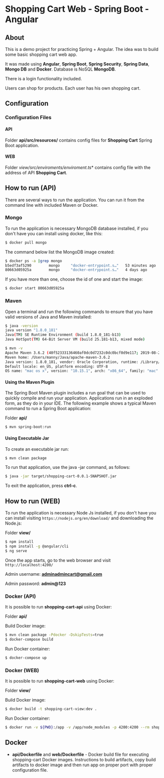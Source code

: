 # Shopping Cart Web - Spring Boot - Angular

## About

This is a demo project for practicing Spring + Angular. The idea was to build some basic shopping cart web app.

It was made using **Angular**, **Spring Boot**, **Spring Security**, **Spring Data**, **Mongo DB** and **Docker**. 
Database is NoSQL **MongoDB**.

There is a login functionality included.

Users can shop for products. Each user has his own shopping cart.

## Configuration

### Configuration Files

#### API
Folder **api/src/resources/** contains config files for **Shopping Cart** Spring Boot application.

#### WEB
Folder *view/src/enviroments/enviroment.ts** contains config file with the address of API **Shopping Cart**.


## How to run (API)

There are several ways to run the application. You can run it from the command line with included Maven or Docker. 

### Mongo

To run the application is necessary MongoDB database installed, if you don't have you can install using docker, like this:

```bash
$ docker pull mongo
```

The command below list the MongoDB image created:

```bash
$ docker ps -a |grep mongo
b5edf3af5290        mongo     "docker-entrypoint.s…"   53 minutes ago      Exited (0) 11 minutes ago                                                       shopping-cart-mongodb
80663d05925a        mongo     "docker-entrypoint.s…"   4 days ago          Exited (0) About an hour ago                                                      focused_blackburn
```

If you have more than one, choose the id of one and start the image:

```bash
$ docker start 80663d05925a
```

### Maven

Open a terminal and run the following commands to ensure that you have valid versions of Java and Maven installed:

```bash
$ java -version
java version "1.8.0_181"
Java(TM) SE Runtime Environment (build 1.8.0_181-b13)
Java HotSpot(TM) 64-Bit Server VM (build 25.181-b13, mixed mode)
```

```bash
$ mvn -v
Apache Maven 3.6.2 (40f52333136460af0dc0d7232c0dc0bcf0d9e117; 2019-08-27T12:06:16-03:00)
Maven home: /Users/manny/Java/apache-maven-3.6.2
Java version: 1.8.0_181, vendor: Oracle Corporation, runtime: /Library/Java/JavaVirtualMachines/jdk1.8.0_181.jdk/Contents/Home/jre
Default locale: en_US, platform encoding: UTF-8
OS name: "mac os x", version: "10.15.1", arch: "x86_64", family: "mac"
```

#### Using the Maven Plugin

The Spring Boot Maven plugin includes a run goal that can be used to quickly compile and run your application. 
Applications run in an exploded form, as they do in your IDE. 
The following example shows a typical Maven command to run a Spring Boot application:

Folder **api/**
 
```bash
$ mvn spring-boot:run
``` 

#### Using Executable Jar

To create an executable jar run:

```bash
$ mvn clean package
``` 

To run that application, use the java -jar command, as follows:

```bash
$ java -jar target/shopping-cart-0.0.1-SNAPSHOT.jar
```

To exit the application, press **ctrl-c**.

## How to run (WEB)

To run the application is necessary Node Js installed, if you don't have you can install visiting `https://nodejs.org/en/download/` and downloading the Node.js:

Folder **view/**

```bash
$ npm install
$ npm install -g @angular/cli
$ ng serve
```

Once the app starts, go to the web browser and visit `http://localhost:4200/`

Admin username: **adminadmincart@gmail.com**

Admin password: **admin@123**

### Docker (API)

It is possible to run **shopping-cart-api** using Docker:

Folder **api/**

Build Docker image:
```bash
$ mvn clean package -Pdocker -DskipTests=true
$ docker-compose build
```

Run Docker container:
```bash
$ docker-compose up
```

### Docker (WEB)

It is possible to run **shopping-cart-web** using Docker:

Folder **view/**

Build Docker image:
```bash
$ docker build -t shopping-cart-view:dev .
```

Run Docker container:
```bash
$ docker run -v ${PWD}:/app -v /app/node_modules -p 4200:4200 --rm shopping-cart-view:dev
```

## Docker 

* **api/Dockerfile** and **web/Dockerfile**  - Docker build file for executing shopping-cart Docker images. 
Instructions to build artifacts, copy build artifacts to docker image and then run app on proper port with proper configuration file.
